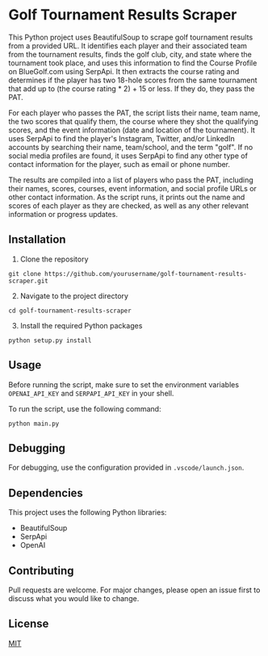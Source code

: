 # Golf Tournament Results Scraper

This Python project uses BeautifulSoup to scrape golf tournament results from a provided URL. It identifies each player and their associated team from the tournament results, finds the golf club, city, and state where the tournament took place, and uses this information to find the Course Profile on BlueGolf.com using SerpApi. It then extracts the course rating and determines if the player has two 18-hole scores from the same tournament that add up to (the course rating * 2) + 15 or less. If they do, they pass the PAT.

For each player who passes the PAT, the script lists their name, team name, the two scores that qualify them, the course where they shot the qualifying scores, and the event information (date and location of the tournament). It uses SerpApi to find the player's Instagram, Twitter, and/or LinkedIn accounts by searching their name, team/school, and the term "golf". If no social media profiles are found, it uses SerpApi to find any other type of contact information for the player, such as email or phone number.

The results are compiled into a list of players who pass the PAT, including their names, scores, courses, event information, and social profile URLs or other contact information. As the script runs, it prints out the name and scores of each player as they are checked, as well as any other relevant information or progress updates.

## Installation

1. Clone the repository
```
git clone https://github.com/yourusername/golf-tournament-results-scraper.git
```
2. Navigate to the project directory
```
cd golf-tournament-results-scraper
```
3. Install the required Python packages
```
python setup.py install
```
## Usage

Before running the script, make sure to set the environment variables `OPENAI_API_KEY` and `SERPAPI_API_KEY` in your shell.

To run the script, use the following command:
```
python main.py
```
## Debugging

For debugging, use the configuration provided in `.vscode/launch.json`.

## Dependencies

This project uses the following Python libraries:
- BeautifulSoup
- SerpApi
- OpenAI

## Contributing

Pull requests are welcome. For major changes, please open an issue first to discuss what you would like to change.

## License

[MIT](https://choosealicense.com/licenses/mit/)